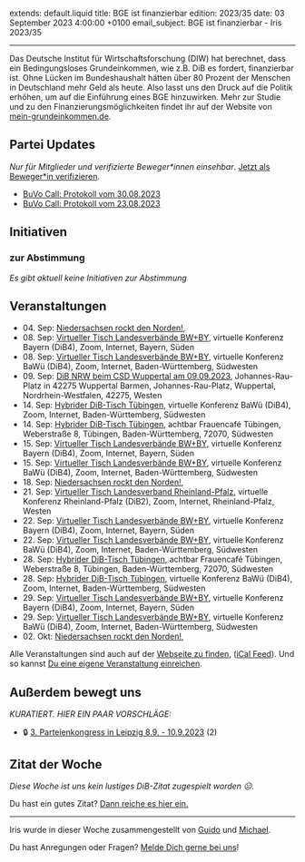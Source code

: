 
extends: default.liquid
title: BGE ist finanzierbar
edition: 2023/35
date: 03 September 2023 4:00:00 +0100
email_subject: BGE ist finanzierbar - Iris 2023/35

---
Das Deutsche Institut für Wirtschaftsforschung (DIW) hat berechnet, dass ein Bedingungsloses Grundeinkommen, wie z.B. DiB es fordert, finanzierbar ist. Ohne Lücken im Bundeshaushalt hätten über 80 Prozent der Menschen in Deutschland mehr Geld als heute.
Also lasst uns den Druck auf die Politik erhöhen, um auf die Einführung eines BGE hinzuwirken. Mehr zur Studie und zu den Finanzierungsmöglichkeiten findet ihr auf der Website von [mein-grundeinkommen.de](https://www.mein-grundeinkommen.de/ist-finanzierbar).


## Partei Updates

_Nur für Mitglieder und verifizierte Beweger\*innen einsehbar_. [Jetzt als Beweger\*in verifizieren](https://www.mein-grundeinkommen.de/ist-finanzierbar).

 - [BuVo Call: Protokoll vom 30.08.2023](https://marktplatz.dib.de/t/buvo-call-protokoll-vom-30-08-2023/40099)
 - [BuVo Call: Protokoll vom 23.08.2023](https://marktplatz.dib.de/t/buvo-call-protokoll-vom-23-08-2023/40091)

## Initiativen

### zur Abstimmung
_Es gibt aktuell keine Initiativen zur Abstimmung_

## Veranstaltungen

 - 04.&nbsp;Sep: [Niedersachsen rockt den Norden!](https://dib.de/events/niedersachsen-call-2023-09-04/), 
 - 08.&nbsp;Sep: [Virtueller Tisch Landesverbände BW+BY](https://dib.de/events/virtueller-tisch-landesverbaende-bwby-2-2023-09-08/), virtuelle Konferenz Bayern (DiB4), Zoom, Internet, Bayern, Süden
 - 08.&nbsp;Sep: [Virtueller Tisch Landesverbände BW+BY](https://dib.de/events/virtueller-tisch-landesverbaende-bwby-3-2023-09-08/), virtuelle Konferenz BaWü (DiB4), Zoom, Internet, Baden-Württemberg, Südwesten
 - 09.&nbsp;Sep: [DiB NRW beim CSD Wuppertal am 09.09.2023](https://dib.de/events/dib-nrw-auf-dem-csd-wuppertal-am-09-09-2023/), Johannes-Rau-Platz in 42275 Wuppertal Barmen, Johannes-Rau-Platz, Wuppertal, Nordrhein-Westfalen, 42275, Westen
 - 14.&nbsp;Sep: [Hybrider DiB-Tisch Tübingen](https://dib.de/events/virtueller-tisch-tuebingen-2023-09-14/), virtuelle Konferenz BaWü (DiB4), Zoom, Internet, Baden-Württemberg, Südwesten
 - 14.&nbsp;Sep: [Hybrider DiB-Tisch Tübingen](https://dib.de/events/hybrider-dib-tisch-tuebingen-2023-09-14/), achtbar Frauencafé Tübingen, Weberstraße 8, Tübingen, Baden-Württemberg, 72070, Südwesten
 - 15.&nbsp;Sep: [Virtueller Tisch Landesverbände BW+BY](https://dib.de/events/virtueller-tisch-landesverbaende-bwby-2-2023-09-15/), virtuelle Konferenz Bayern (DiB4), Zoom, Internet, Bayern, Süden
 - 15.&nbsp;Sep: [Virtueller Tisch Landesverbände BW+BY](https://dib.de/events/virtueller-tisch-landesverbaende-bwby-3-2023-09-15/), virtuelle Konferenz BaWü (DiB4), Zoom, Internet, Baden-Württemberg, Südwesten
 - 18.&nbsp;Sep: [Niedersachsen rockt den Norden!](https://dib.de/events/niedersachsen-call-2023-09-18/), 
 - 21.&nbsp;Sep: [Virtueller Tisch Landesverband Rheinland-Pfalz](https://dib.de/events/virtueller-tisch-landesverband-rheinland-pfalz-2023-09-21/), virtuelle Konferenz Rheinland-Pfalz (DiB2), Zoom, Internet, Rheinland-Pfalz, Westen
 - 22.&nbsp;Sep: [Virtueller Tisch Landesverbände BW+BY](https://dib.de/events/virtueller-tisch-landesverbaende-bwby-2-2023-09-22/), virtuelle Konferenz Bayern (DiB4), Zoom, Internet, Bayern, Süden
 - 22.&nbsp;Sep: [Virtueller Tisch Landesverbände BW+BY](https://dib.de/events/virtueller-tisch-landesverbaende-bwby-3-2023-09-22/), virtuelle Konferenz BaWü (DiB4), Zoom, Internet, Baden-Württemberg, Südwesten
 - 28.&nbsp;Sep: [Hybrider DiB-Tisch Tübingen](https://dib.de/events/hybrider-dib-tisch-tuebingen-2023-09-28/), achtbar Frauencafé Tübingen, Weberstraße 8, Tübingen, Baden-Württemberg, 72070, Südwesten
 - 28.&nbsp;Sep: [Hybrider DiB-Tisch Tübingen](https://dib.de/events/virtueller-tisch-tuebingen-2023-09-28/), virtuelle Konferenz BaWü (DiB4), Zoom, Internet, Baden-Württemberg, Südwesten
 - 29.&nbsp;Sep: [Virtueller Tisch Landesverbände BW+BY](https://dib.de/events/virtueller-tisch-landesverbaende-bwby-2-2023-09-29/), virtuelle Konferenz Bayern (DiB4), Zoom, Internet, Bayern, Süden
 - 29.&nbsp;Sep: [Virtueller Tisch Landesverbände BW+BY](https://dib.de/events/virtueller-tisch-landesverbaende-bwby-3-2023-09-29/), virtuelle Konferenz BaWü (DiB4), Zoom, Internet, Baden-Württemberg, Südwesten
 - 02.&nbsp;Okt: [Niedersachsen rockt den Norden!](https://dib.de/events/niedersachsen-call-2023-10-02/),

Alle Veranstaltungen sind auch auf der [Webseite zu finden](https://dib.de/veranstaltungen/), ([iCal Feed](https://dib.de/?ical=1)). Und so kannst [Du eine eigene Veranstaltung einreichen](https://marktplatz.dib.de/t/eine-veranstaltung-auf-der-webseite-einreichen/21379).


## Außerdem bewegt uns

_KURATIERT. HIER EIN PAAR VORSCHLÄGE:_
 - 🔒 [3. Parteienkongress in Leipzig 8.9. - 10.9.2023](https://marktplatz.dib.de/t/3-parteienkongress-in-leipzig-8-9-10-9-2023/40093) (2)


## Zitat der Woche
_Diese Woche ist uns kein lustiges DiB-Zitat zugespielt worden ☹._

Du hast ein gutes Zitat? [Dann reiche es hier ein.](https://marktplatz.dib.de/t/fortsetzung-lustige-dib-zitate/24431)


---

Iris wurde in dieser Woche zusammengestellt von [Guido](https://marktplatz.dib.de/u/Guido/) und [Michael](https://marktplatz.dib.de/u/MichaelVoss/).

Du hast Anregungen oder Fragen? [Melde Dich gerne bei uns](https://marktplatz.dib.de/t/neu-iris-die-woechtliche-zusammenfasssung-zum-sonntagsbrunch/10990)!

